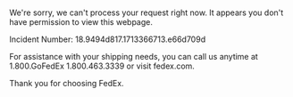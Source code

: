  	


 	

We're sorry, we can't process your request right now. It appears you don't have permission to view this webpage.


Incident Number: 18.9494d817.1713366713.e66d709d





For assistance with your shipping needs, you can call us anytime at 1.800.GoFedEx 1.800.463.3339 or visit fedex.com.




Thank you for choosing FedEx.